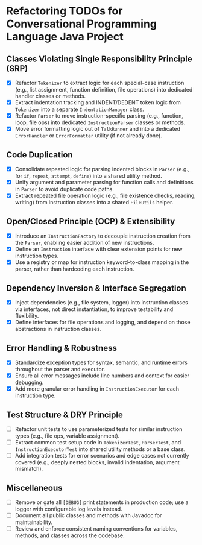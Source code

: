 # Refactoring TODOs for Conversational Programming Language Java Project

## Classes Violating Single Responsibility Principle (SRP)
- [x] Refactor `Tokenizer` to extract logic for each special-case instruction (e.g., list assignment, function definition, file operations) into dedicated handler classes or methods.
- [x] Extract indentation tracking and INDENT/DEDENT token logic from `Tokenizer` into a separate `IndentationManager` class.
- [x] Refactor `Parser` to move instruction-specific parsing (e.g., function, loop, file ops) into dedicated `InstructionParser` classes or methods.
- [x] Move error formatting logic out of `TalkRunner` and into a dedicated `ErrorHandler` or `ErrorFormatter` utility (if not already done).

## Code Duplication
- [x] Consolidate repeated logic for parsing indented blocks in `Parser` (e.g., for `if`, `repeat`, `attempt`, `define`) into a shared utility method.
- [x] Unify argument and parameter parsing for function calls and definitions in `Parser` to avoid duplicate code paths.
- [x] Extract repeated file operation logic (e.g., file existence checks, reading, writing) from instruction classes into a shared `FileUtils` helper.

## Open/Closed Principle (OCP) & Extensibility
- [x] Introduce an `InstructionFactory` to decouple instruction creation from the `Parser`, enabling easier addition of new instructions.
- [x] Define an `Instruction` interface with clear extension points for new instruction types.
- [x] Use a registry or map for instruction keyword-to-class mapping in the parser, rather than hardcoding each instruction.

## Dependency Inversion & Interface Segregation
- [x] Inject dependencies (e.g., file system, logger) into instruction classes via interfaces, not direct instantiation, to improve testability and flexibility.
- [x] Define interfaces for file operations and logging, and depend on those abstractions in instruction classes.

## Error Handling & Robustness
- [x] Standardize exception types for syntax, semantic, and runtime errors throughout the parser and executor.
- [x] Ensure all error messages include line numbers and context for easier debugging.
- [x] Add more granular error handling in `InstructionExecutor` for each instruction type.

## Test Structure & DRY Principle
- [ ] Refactor unit tests to use parameterized tests for similar instruction types (e.g., file ops, variable assignment).
- [ ] Extract common test setup code in `TokenizerTest`, `ParserTest`, and `InstructionExecutorTest` into shared utility methods or a base class.
- [ ] Add integration tests for error scenarios and edge cases not currently covered (e.g., deeply nested blocks, invalid indentation, argument mismatch).

## Miscellaneous
- [ ] Remove or gate all `[DEBUG]` print statements in production code; use a logger with configurable log levels instead.
- [ ] Document all public classes and methods with Javadoc for maintainability.
- [ ] Review and enforce consistent naming conventions for variables, methods, and classes across the codebase.
